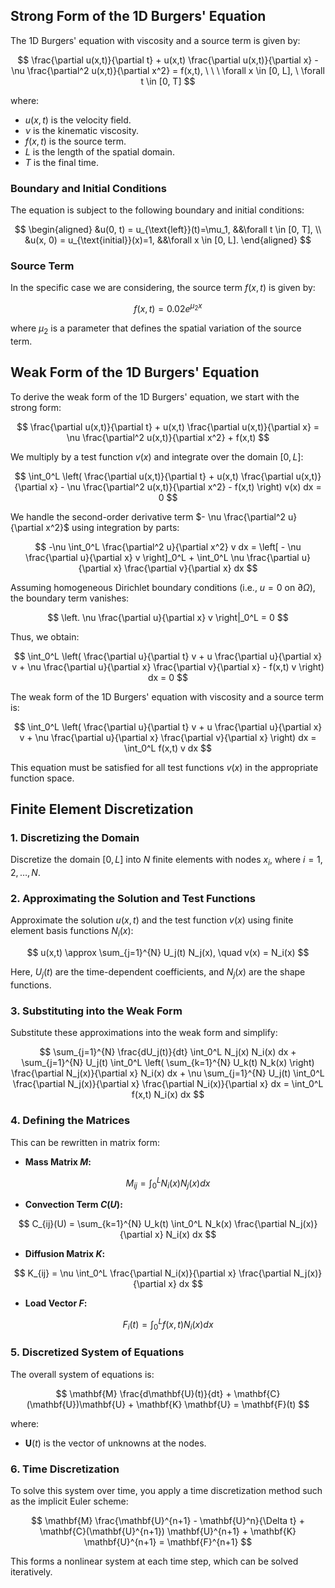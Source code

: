## Strong Form of the 1D Burgers' Equation

The 1D Burgers' equation with viscosity and a source term is given by:

$$
\frac{\partial u(x,t)}{\partial t} + u(x,t) \frac{\partial u(x,t)}{\partial x} - \nu \frac{\partial^2 u(x,t)}{\partial x^2} = f(x,t), \ \ \ \forall x \in [0, L], \ \forall t \in [0, T]
$$

where:
- $u(x,t)$ is the velocity field.
- $\nu$ is the kinematic viscosity.
- $f(x,t)$ is the source term.
- $L$ is the length of the spatial domain.
- $T$ is the final time.

### Boundary and Initial Conditions

The equation is subject to the following boundary and initial conditions:

$$
\begin{aligned}
&u(0, t) = u_{\text{left}}(t)=\mu_1, &&\forall t \in [0, T], \\
&u(x, 0) = u_{\text{initial}}(x)=1, &&\forall x \in [0, L].
\end{aligned}
$$

### Source Term

In the specific case we are considering, the source term $f(x,t)$ is given by:

$$
f(x,t) = 0.02 e^{\mu_2 x}
$$

where $\mu_2$ is a parameter that defines the spatial variation of the source term.

## Weak Form of the 1D Burgers' Equation

To derive the weak form of the 1D Burgers' equation, we start with the strong form:

$$
\frac{\partial u(x,t)}{\partial t} + u(x,t) \frac{\partial u(x,t)}{\partial x} = \nu \frac{\partial^2 u(x,t)}{\partial x^2} + f(x,t)
$$

We multiply by a test function $v(x)$ and integrate over the domain $[0, L]$:

$$
\int_0^L \left( \frac{\partial u(x,t)}{\partial t} + u(x,t) \frac{\partial u(x,t)}{\partial x} - \nu \frac{\partial^2 u(x,t)}{\partial x^2} - f(x,t) \right) v(x)  dx = 0
$$

We handle the second-order derivative term $- \nu \frac{\partial^2 u}{\partial x^2}$ using integration by parts:

$$
-\nu \int_0^L \frac{\partial^2 u}{\partial x^2} v  dx = \left[ - \nu \frac{\partial u}{\partial x} v \right]_0^L + \int_0^L \nu \frac{\partial u}{\partial x} \frac{\partial v}{\partial x}  dx
$$

Assuming homogeneous Dirichlet boundary conditions (i.e., $u = 0$ on $\partial \Omega$), the boundary term vanishes:

$$
\left. \nu \frac{\partial u}{\partial x} v \right|_0^L = 0
$$

Thus, we obtain:

$$
\int_0^L \left( \frac{\partial u}{\partial t} v + u \frac{\partial u}{\partial x} v + \nu \frac{\partial u}{\partial x} \frac{\partial v}{\partial x} - f(x,t) v \right) dx = 0
$$

The weak form of the 1D Burgers' equation with viscosity and a source term is:

$$
\int_0^L \left( \frac{\partial u}{\partial t} v + u \frac{\partial u}{\partial x} v + \nu \frac{\partial u}{\partial x} \frac{\partial v}{\partial x} \right) dx = \int_0^L f(x,t) v  dx
$$

This equation must be satisfied for all test functions $v(x)$ in the appropriate function space.

## Finite Element Discretization

### 1. Discretizing the Domain

Discretize the domain $[0, L]$ into $N$ finite elements with nodes $x_i$, where $i = 1, 2, \ldots, N$.

### 2. Approximating the Solution and Test Functions

Approximate the solution $u(x,t)$ and the test function $v(x)$ using finite element basis functions $N_i(x)$:

$$
u(x,t) \approx \sum_{j=1}^{N} U_j(t) N_j(x), \quad v(x) = N_i(x)
$$

Here, $U_j(t)$ are the time-dependent coefficients, and $N_j(x)$ are the shape functions.

### 3. Substituting into the Weak Form

Substitute these approximations into the weak form and simplify:

$$
\sum_{j=1}^{N} \frac{dU_j(t)}{dt} \int_0^L N_j(x) N_i(x)  dx + \sum_{j=1}^{N} U_j(t) \int_0^L \left( \sum_{k=1}^{N} U_k(t) N_k(x) \right) \frac{\partial N_j(x)}{\partial x} N_i(x)  dx + \nu \sum_{j=1}^{N} U_j(t) \int_0^L \frac{\partial N_j(x)}{\partial x} \frac{\partial N_i(x)}{\partial x}  dx = \int_0^L f(x,t) N_i(x)  dx
$$

### 4. Defining the Matrices

This can be rewritten in matrix form:

- **Mass Matrix $M$:**

$$
M_{ij} = \int_0^L N_i(x) N_j(x)  dx
$$

- **Convection Term $C(U)$:**

$$
C_{ij}(U) = \sum_{k=1}^{N} U_k(t) \int_0^L N_k(x) \frac{\partial N_j(x)}{\partial x} N_i(x)  dx
$$

- **Diffusion Matrix $K$:**

$$
K_{ij} = \nu \int_0^L \frac{\partial N_i(x)}{\partial x} \frac{\partial N_j(x)}{\partial x}  dx
$$

- **Load Vector $F$:**

$$
F_i(t) = \int_0^L f(x,t) N_i(x)  dx
$$

### 5. Discretized System of Equations

The overall system of equations is:

$$
\mathbf{M} \frac{d\mathbf{U}(t)}{dt} + \mathbf{C}(\mathbf{U})\mathbf{U} + \mathbf{K} \mathbf{U} = \mathbf{F}(t)
$$

where:
- $\mathbf{U}(t)$ is the vector of unknowns at the nodes.

### 6. Time Discretization

To solve this system over time, you apply a time discretization method such as the implicit Euler scheme:

$$
\mathbf{M} \frac{\mathbf{U}^{n+1} - \mathbf{U}^n}{\Delta t} + \mathbf{C}(\mathbf{U}^{n+1}) \mathbf{U}^{n+1} + \mathbf{K} \mathbf{U}^{n+1} = \mathbf{F}^{n+1}
$$

This forms a nonlinear system at each time step, which can be solved iteratively.
